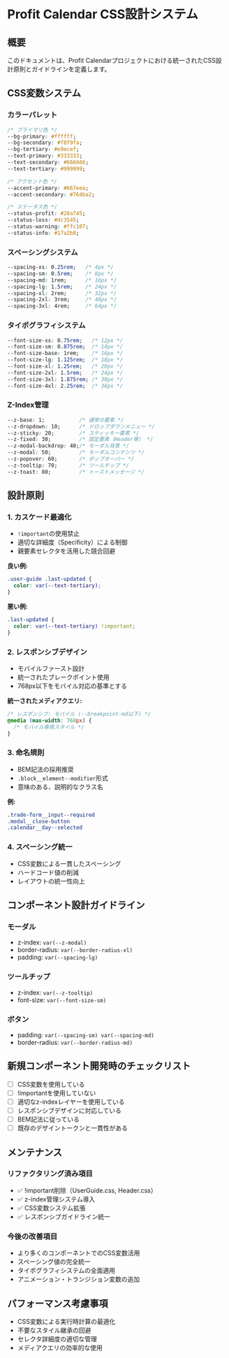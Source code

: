 # Profit Calendar CSS設計システム

## 概要
このドキュメントは、Profit Calendarプロジェクトにおける統一されたCSS設計原則とガイドラインを定義します。

## CSS変数システム

### カラーパレット
```css
/* プライマリ色 */
--bg-primary: #ffffff;
--bg-secondary: #f8f9fa;
--bg-tertiary: #e9ecef;
--text-primary: #333333;
--text-secondary: #666666;
--text-tertiary: #999999;

/* アクセント色 */
--accent-primary: #667eea;
--accent-secondary: #764ba2;

/* ステータス色 */
--status-profit: #28a745;
--status-loss: #dc3545;
--status-warning: #ffc107;
--status-info: #17a2b8;
```

### スペーシングシステム
```css
--spacing-xs: 0.25rem;   /* 4px */
--spacing-sm: 0.5rem;    /* 8px */
--spacing-md: 1rem;      /* 16px */
--spacing-lg: 1.5rem;    /* 24px */
--spacing-xl: 2rem;      /* 32px */
--spacing-2xl: 3rem;     /* 48px */
--spacing-3xl: 4rem;     /* 64px */
```

### タイポグラフィシステム
```css
--font-size-xs: 0.75rem;   /* 12px */
--font-size-sm: 0.875rem;  /* 14px */
--font-size-base: 1rem;    /* 16px */
--font-size-lg: 1.125rem;  /* 18px */
--font-size-xl: 1.25rem;   /* 20px */
--font-size-2xl: 1.5rem;   /* 24px */
--font-size-3xl: 1.875rem; /* 30px */
--font-size-4xl: 2.25rem;  /* 36px */
```

### Z-Index管理
```css
--z-base: 1;           /* 通常の要素 */
--z-dropdown: 10;      /* ドロップダウンメニュー */
--z-sticky: 20;        /* スティッキー要素 */
--z-fixed: 30;         /* 固定要素（Header等） */
--z-modal-backdrop: 40;/* モーダル背景 */
--z-modal: 50;         /* モーダルコンテンツ */
--z-popover: 60;       /* ポップオーバー */
--z-tooltip: 70;       /* ツールチップ */
--z-toast: 80;         /* トーストメッセージ */
```

## 設計原則

### 1. カスケード最適化
- `!important`の使用禁止
- 適切な詳細度（Specificity）による制御
- 親要素セレクタを活用した競合回避

**良い例:**
```css
.user-guide .last-updated {
  color: var(--text-tertiary);
}
```

**悪い例:**
```css
.last-updated {
  color: var(--text-tertiary) !important;
}
```

### 2. レスポンシブデザイン
- モバイルファースト設計
- 統一されたブレークポイント使用
- 768px以下をモバイル対応の基準とする

**統一されたメディアクエリ:**
```css
/* レスポンシブ: モバイル (--breakpoint-md以下) */
@media (max-width: 768px) {
  /* モバイル専用スタイル */
}
```

### 3. 命名規則
- BEM記法の採用推奨
- `.block__element--modifier`形式
- 意味のある、説明的なクラス名

**例:**
```css
.trade-form__input--required
.modal__close-button
.calendar__day--selected
```

### 4. スペーシング統一
- CSS変数による一貫したスペーシング
- ハードコード値の削減
- レイアウトの統一性向上

## コンポーネント設計ガイドライン

### モーダル
- z-index: `var(--z-modal)`
- border-radius: `var(--border-radius-xl)`
- padding: `var(--spacing-lg)`

### ツールチップ
- z-index: `var(--z-tooltip)`
- font-size: `var(--font-size-sm)`

### ボタン
- padding: `var(--spacing-sm) var(--spacing-md)`
- border-radius: `var(--border-radius-md)`

## 新規コンポーネント開発時のチェックリスト

- [ ] CSS変数を使用している
- [ ] !importantを使用していない
- [ ] 適切なz-indexレイヤーを使用している
- [ ] レスポンシブデザインに対応している
- [ ] BEM記法に従っている
- [ ] 既存のデザイントークンと一貫性がある

## メンテナンス

### リファクタリング済み項目
- ✅ !important削除（UserGuide.css, Header.css）
- ✅ z-index管理システム導入
- ✅ CSS変数システム拡張
- ✅ レスポンシブガイドライン統一

### 今後の改善項目
- より多くのコンポーネントでのCSS変数活用
- スペーシング値の完全統一
- タイポグラフィシステムの全面適用
- アニメーション・トランジション変数の追加

## パフォーマンス考慮事項

- CSS変数による実行時計算の最適化
- 不要なスタイル継承の回避
- セレクタ詳細度の適切な管理
- メディアクエリの効率的な使用